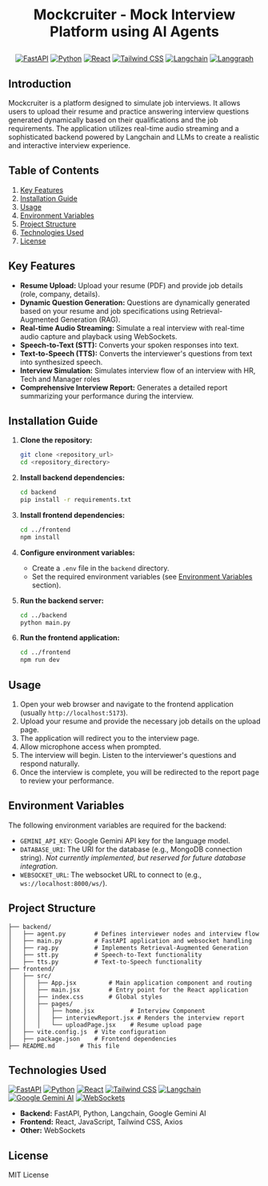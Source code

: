 # <p align="center">Mockcruiter - Mock Interview Platform using AI Agents</p>

<p align="center">
  <a href="#"><img src="https://img.shields.io/badge/FastAPI-005571?style=for-the-badge&logo=fastapi" alt="FastAPI"></a>
  <a href="#"><img src="https://img.shields.io/badge/Python-3776AB?style=for-the-badge&logo=python&logoColor=white" alt="Python"></a>
  <a href="#"><img src="https://img.shields.io/badge/React-20232A?style=for-the-badge&logo=react&logoColor=61DAFB" alt="React"></a>
  <a href="#"><img src="https://img.shields.io/badge/tailwindcss-%2338B2AC.svg?style=for-the-badge&logo=tailwind-css&logoColor=white" alt="Tailwind CSS"></a>
  <a href="#"><img src="https://img.shields.io/badge/Langchain-3498DB?style=for-the-badge" alt="Langchain"></a>
  <a href="#"><img src="https://img.shields.io/badge/Langgraph-0A0A0A?style=for-the-badge" alt="Langgraph"></a>
</p>

## Introduction

Mockcruiter is a platform designed to simulate job interviews. It allows users to upload their resume and practice answering interview questions generated dynamically based on their qualifications and the job requirements. The application utilizes real-time audio streaming and a sophisticated backend powered by Langchain and LLMs to create a realistic and interactive interview experience.

## Table of Contents

1.  [Key Features](#key-features)
2.  [Installation Guide](#installation-guide)
3.  [Usage](#usage)
4.  [Environment Variables](#environment-variables)
5.  [Project Structure](#project-structure)
6.  [Technologies Used](#technologies-used)
7.  [License](#license)

## Key Features

*   **Resume Upload:** Upload your resume (PDF) and provide job details (role, company, details).
*   **Dynamic Question Generation:** Questions are dynamically generated based on your resume and job specifications using Retrieval-Augmented Generation (RAG).
*   **Real-time Audio Streaming:** Simulate a real interview with real-time audio capture and playback using WebSockets.
*   **Speech-to-Text (STT):** Converts your spoken responses into text.
*   **Text-to-Speech (TTS):** Converts the interviewer's questions from text into synthesized speech.
*   **Interview Simulation:** Simulates interview flow of an interview with HR, Tech and Manager roles
*   **Comprehensive Interview Report:** Generates a detailed report summarizing your performance during the interview.

## Installation Guide

1.  **Clone the repository:**

    ```bash
    git clone <repository_url>
    cd <repository_directory>
    ```

2.  **Install backend dependencies:**

    ```bash
    cd backend
    pip install -r requirements.txt
    ```

3.  **Install frontend dependencies:**

    ```bash
    cd ../frontend
    npm install
    ```

4.  **Configure environment variables:**

    *   Create a `.env` file in the `backend` directory.
    *   Set the required environment variables (see [Environment Variables](#environment-variables) section).

5.  **Run the backend server:**

    ```bash
    cd ../backend
    python main.py
    ```

6.  **Run the frontend application:**

    ```bash
    cd ../frontend
    npm run dev
    ```

## Usage

1.  Open your web browser and navigate to the frontend application (usually `http://localhost:5173`).
2.  Upload your resume and provide the necessary job details on the upload page.
3.  The application will redirect you to the interview page.
4.  Allow microphone access when prompted.
5.  The interview will begin. Listen to the interviewer's questions and respond naturally.
6.  Once the interview is complete, you will be redirected to the report page to review your performance.

## Environment Variables

The following environment variables are required for the backend:

*   `GEMINI_API_KEY`: Google Gemini API key for the language model.
*   `DATABASE_URI`: The URI for the database (e.g., MongoDB connection string). *Not currently implemented, but reserved for future database integration.*
*   `WEBSOCKET_URL`: The websocket URL to connect to (e.g., `ws://localhost:8000/ws/`).

## Project Structure

```
├── backend/
│   ├── agent.py        # Defines interviewer nodes and interview flow
│   ├── main.py         # FastAPI application and websocket handling
│   ├── rag.py          # Implements Retrieval-Augmented Generation
│   ├── stt.py          # Speech-to-Text functionality
│   ├── tts.py          # Text-to-Speech functionality
├── frontend/
│   ├── src/
│   │   ├── App.jsx         # Main application component and routing
│   │   ├── main.jsx        # Entry point for the React application
│   │   ├── index.css       # Global styles
│   │   ├── pages/
│   │   │   ├── home.jsx          # Interview Component
│   │   │   ├── interviewReport.jsx # Renders the interview report
│   │   │   └── uploadPage.jsx    # Resume upload page
│   ├── vite.config.js  # Vite configuration
│   ├── package.json    # Frontend dependencies
├── README.md       # This file
```

## Technologies Used

<p align="left">
    <a href="#"><img src="https://img.shields.io/badge/FastAPI-005571?style=for-the-badge&logo=fastapi" alt="FastAPI"></a>
    <a href="#"><img src="https://img.shields.io/badge/Python-3776AB?style=for-the-badge&logo=python&logoColor=white" alt="Python"></a>
    <a href="#"><img src="https://img.shields.io/badge/React-20232A?style=for-the-badge&logo=react&logoColor=61DAFB" alt="React"></a>
    <a href="#"><img src="https://img.shields.io/badge/tailwindcss-%2338B2AC.svg?style=for-the-badge&logo=tailwind-css&logoColor=white" alt="Tailwind CSS"></a>
    <a href="#"><img src="https://img.shields.io/badge/Langchain-3498DB?style=for-the-badge" alt="Langchain"></a>
    <a href="#"><img src="https://img.shields.io/badge/Google_Gemini_AI-00857F?style=for-the-badge&labelColor=white" alt="Google Gemini AI"></a>
    <a href="#"><img src="https://img.shields.io/badge/WebSockets-4285F4?style=for-the-badge" alt="WebSockets"></a>
</p>

*   **Backend:** FastAPI, Python, Langchain, Google Gemini AI
*   **Frontend:** React, JavaScript, Tailwind CSS, Axios
*   **Other:** WebSockets

## License

MIT License
